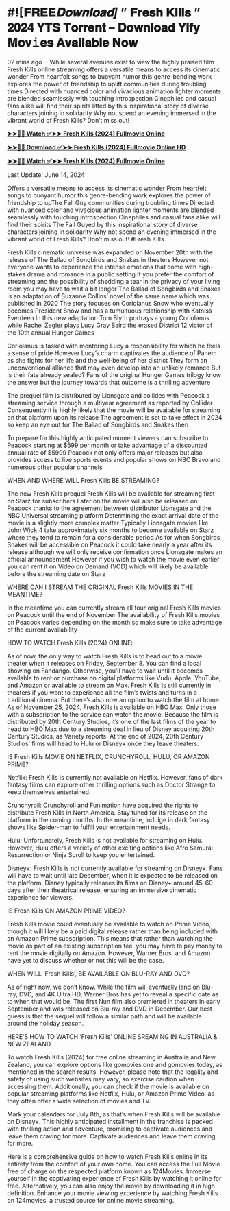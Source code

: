 # #![𝐅𝐑𝐄𝐄*𝐃𝐨𝐰𝐧𝐥𝐨𝐚𝐝]* ” 𝐅𝐫𝐞𝐬𝐡 𝐊𝐢𝐥𝐥𝐬 ” 𝟐𝟎𝟐𝟒 𝐘𝐓𝐒 𝐓𝐨𝐫𝐫𝐞𝐧𝐭 – 𝐃𝐨𝐰𝐧𝐥𝐨𝐚𝐝 𝐘𝐢𝐟𝐲 𝐌𝐨𝐯𝚒𝐞𝐬 𝐀𝐯𝐚𝐢𝐥𝐚𝐛𝐥𝐞 𝐍𝐨𝐰

02 mins ago —While several avenues exist to view the highly praised film Fresh Kills online streaming offers a versatile means to access its cinematic wonder From heartfelt songs to buoyant humor this genre-bending work explores the power of friendship to uplift communities during troubling times Directed with nuanced color and vivacious animation lighter moments are blended seamlessly with touching introspection Cinephiles and casual fans alike will find their spirits lifted by this inspirational story of diverse characters joining in solidarity Why not spend an evening immersed in the vibrant world of Fresh Kills? Don’t miss out!

**[➤➤🔴📱 Watch ✅➤➤ Fresh Kills (2024) Fullmovie Online](https://cutt.ly/tw5Ti7l1)**

**[➤➤🔴📱 Download ✅➤➤ Fresh Kills (2024) Fullmovie Online HD](https://cutt.ly/tw5Ti7l1)**

**[➤➤🔴📱 Watch ✅➤➤ Fresh Kills (2024) Fullmovie Online](https://cutt.ly/tw5Ti7l1)**

Last Update: June 14, 2024

Offers a versatile means to access its cinematic wonder From heartfelt songs to buoyant humor this genre-bending work explores the power of friendship to upThe Fall Guy communities during troubling times Directed with nuanced color and vivacious animation lighter moments are blended seamlessly with touching introspection Cinephiles and casual fans alike will find their spirits The Fall Guyed by this inspirational story of diverse characters joining in solidarity Why not spend an evening immersed in the vibrant world of Fresh Kills? Don’t miss out! #Fresh Kills

Fresh Kills cinematic universe was expanded on November 20th with the release of The Ballad of Songbirds and Snakes in theaters However not everyone wants to experience the intense emotions that come with high-stakes drama and romance in a public setting If you prefer the comfort of streaming and the possibility of shedding a tear in the privacy of your living room you may have to wait a bit longer The Ballad of Songbirds and Snakes is an adaptation of Suzanne Collins’ novel of the same name which was published in 2020 The story focuses on Coriolanus Snow who eventually becomes President Snow and has a tumultuous relationship with Katniss Everdeen In this new adaptation Tom Blyth portrays a young Coriolanus while Rachel Zegler plays Lucy Gray Baird the erased District 12 victor of the 10th annual Hunger Games

Coriolanus is tasked with mentoring Lucy a responsibility for which he feels a sense of pride However Lucy’s charm captivates the audience of Panem as she fights for her life and the well-being of her district They form an unconventional alliance that may even develop into an unlikely romance But is their fate already sealed? Fans of the original Hunger Games trilogy know the answer but the journey towards that outcome is a thrilling adventure

The prequel film is distributed by Lionsgate and collides with Peacock a streaming service through a multiyear agreement as reported by Collider Consequently it is highly likely that the movie will be available for streaming on that platform upon its release The agreement is set to take effect in 2024 so keep an eye out for The Ballad of Songbirds and Snakes then

To prepare for this highly anticipated moment viewers can subscribe to Peacock starting at $599 per month or take advantage of a discounted annual rate of $5999 Peacock not only offers major releases but also provides access to live sports events and popular shows on NBC Bravo and numerous other popular channels

WHEN AND WHERE WILL Fresh Kills BE STREAMING?

The new Fresh Kills prequel Fresh Kills will be available for streaming first on Starz for subscribers Later on the movie will also be released on Peacock thanks to the agreement between distributor Lionsgate and the NBC Universal streaming platform Determining the exact arrival date of the movie is a slightly more complex matter Typically Lionsgate movies like John Wick 4 take approximately six months to become available on Starz where they tend to remain for a considerable period As for when Songbirds Snakes will be accessible on Peacock it could take nearly a year after its release although we will only receive confirmation once Lionsgate makes an official announcement However if you wish to watch the movie even earlier you can rent it on Video on Demand (VOD) which will likely be available before the streaming date on Starz

WHERE CAN I STREAM THE ORIGINAL Fresh Kills MOVIES IN THE MEANTIME?

In the meantime you can currently stream all four original Fresh Kills movies on Peacock until the end of November The availability of Fresh Kills movies on Peacock varies depending on the month so make sure to take advantage of the current availability

HOW TO WATCH Fresh Kills (2024) ONLINE:

As of now, the only way to watch Fresh Kills is to head out to a movie theater when it releases on Friday, September 8. You can find a local showing on Fandango. Otherwise, you’ll have to wait until it becomes available to rent or purchase on digital platforms like Vudu, Apple, YouTube, and Amazon or available to stream on Max. Fresh Kills is still currently in theaters if you want to experience all the film’s twists and turns in a traditional cinema. But there’s also now an option to watch the film at home. As of November 25, 2024, Fresh Kills is available on HBO Max. Only those with a subscription to the service can watch the movie. Because the film is distributed by 20th Century Studios, it’s one of the last films of the year to head to HBO Max due to a streaming deal in lieu of Disney acquiring 20th Century Studios, as Variety reports. At the end of 2024, 20th Century Studios’ films will head to Hulu or Disney+ once they leave theaters.

IS Fresh Kills MOVIE ON NETFLIX, CRUNCHYROLL, HULU, OR AMAZON PRIME?

Netflix: Fresh Kills is currently not available on Netflix. However, fans of dark fantasy films can explore other thrilling options such as Doctor Strange to keep themselves entertained.

Crunchyroll: Crunchyroll and Funimation have acquired the rights to distribute Fresh Kills in North America. Stay tuned for its release on the platform in the coming months. In the meantime, indulge in dark fantasy shows like Spider-man to fulfill your entertainment needs.

Hulu: Unfortunately, Fresh Kills is not available for streaming on Hulu. However, Hulu offers a variety of other exciting options like Afro Samurai Resurrection or Ninja Scroll to keep you entertained.

Disney+: Fresh Kills is not currently available for streaming on Disney+. Fans will have to wait until late December, when it is expected to be released on the platform. Disney typically releases its films on Disney+ around 45-60 days after their theatrical release, ensuring an immersive cinematic experience for viewers.

IS Fresh Kills ON AMAZON PRIME VIDEO?

Fresh Kills movie could eventually be available to watch on Prime Video, though it will likely be a paid digital release rather than being included with an Amazon Prime subscription. This means that rather than watching the movie as part of an existing subscription fee, you may have to pay money to rent the movie digitally on Amazon. However, Warner Bros. and Amazon have yet to discuss whether or not this will be the case.

WHEN WILL ‘Fresh Kills’, BE AVAILABLE ON BLU-RAY AND DVD?

As of right now, we don’t know. While the film will eventually land on Blu-ray, DVD, and 4K Ultra HD, Warner Bros has yet to reveal a specific date as to when that would be. The first Nun film also premiered in theaters in early September and was released on Blu-ray and DVD in December. Our best guess is that the sequel will follow a similar path and will be available around the holiday season.

HERE’S HOW TO WATCH ‘Fresh Kills’ ONLINE SREAMING IN AUSTRALIA & NEW ZEALAND

To watch Fresh Kills (2024) for free online streaming in Australia and New Zealand, you can explore options like gomovies.one and gomovies.today, as mentioned in the search results. However, please note that the legality and safety of using such websites may vary, so exercise caution when accessing them. Additionally, you can check if the movie is available on popular streaming platforms like Netflix, Hulu, or Amazon Prime Video, as they often offer a wide selection of movies and TV.

Mark your calendars for July 8th, as that’s when Fresh Kills will be available on Disney+. This highly anticipated installment in the franchise is packed with thrilling action and adventure, promising to captivate audiences and leave them craving for more. Captivate audiences and leave them craving for more.

Here is a comprehensive guide on how to watch Fresh Kills online in its entirety from the comfort of your own home. You can access the Full Movie free of charge on the respected platform known as 124Movies. Immerse yourself in the captivating experience of Fresh Kills by watching it online for free. Alternatively, you can also enjoy the movie by downloading it in high definition. Enhance your movie viewing experience by watching Fresh Kills on 124movies, a trusted source for online movie streaming.
